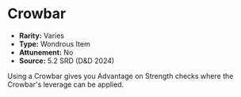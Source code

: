 # Crowbar

- **Rarity:** Varies
- **Type:** Wondrous Item
- **Attunement:** No
- **Source:** 5.2 SRD (D&D 2024)

Using a Crowbar gives you Advantage on Strength checks where the Crowbar's leverage can be applied.
